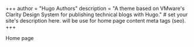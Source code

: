 +++
author = "Hugo Authors"
description = "A theme based on VMware's Clarity Design System for publishing technical blogs with Hugo." # set your site's description here. will be use for home page content meta tags (seo).
+++

Home page